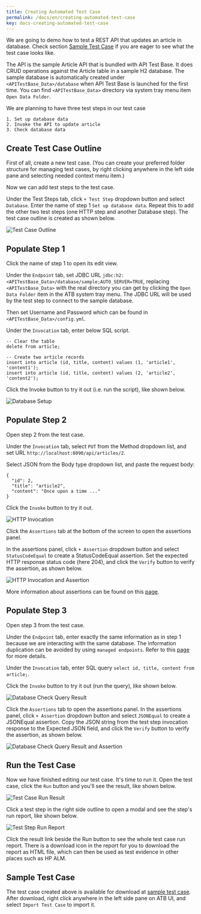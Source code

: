 ```yaml
---
title: Creating Automated Test Case
permalink: /docs/en/creating-automated-test-case
key: docs-creating-automated-test-case
---
```

We are going to demo how to test a REST API that updates an article in database. Check section [Sample Test Case](#sample-test-case) if you are eager to see what the test case looks like.

The API is the sample Article API that is bundled with API Test Base. It does CRUD operations against the Article table in a sample H2 database. The sample database is automatically created under `<APITestBase_Data>/database` when API Test Base is launched for the first time. You can find `<APITestBase_Data>` directory via system tray menu item `Open Data Folder`.

We are planning to have three test steps in our test case
```
1. Set up database data
2. Invoke the API to update article
3. Check database data
```

## Create Test Case Outline
First of all, create a new test case. (You can create your preferred folder structure for managing test cases, by right clicking anywhere in the left side pane and selecting needed context menu item.)

Now we can add test steps to the test case.

Under the Test Steps tab, click `+ Test Step` dropdown button and select `Database`. Enter the name of step 1 `Set up database data`. Repeat this to add the other two test steps (one HTTP step and another Database step). The test case outline is created as shown below.

![Test Case Outline](../../screenshots/basic-use/test-case-outline.png)

## Populate Step 1
Click the name of step 1 to open its edit view.

Under the `Endpoint` tab, set JDBC URL `jdbc:h2:<APITestBase_Data>/database/sample;AUTO_SERVER=TRUE`, replacing `<APITestBase_Data>` with the real directory you can get by clicking the `Open Data Folder` item in the ATB system tray menu. The JDBC URL will be used by the test step to connect to the sample database.

Then set Username and Password which can be found in `<APITestBase_Data>/config.yml`.

Under the `Invocation` tab, enter below SQL script.
```
-- Clear the table
delete from article;

-- Create two article records
insert into article (id, title, content) values (1, 'article1', 'content1');
insert into article (id, title, content) values (2, 'article2', 'content2');
```

Click the Invoke button to try it out (i.e. run the script), like shown below.

![Database Setup](../../screenshots/basic-use/database-setup.png)

## Populate Step 2
Open step 2 from the test case.

Under the `Invocation` tab, select `PUT` from the Method dropdown list, and set URL `http://localhost:8090/api/articles/2`.

Select JSON from the Body type dropdown list, and paste the request body:

```
{
  "id": 2,
  "title": "article2",
  "content": "Once upon a time ..."
}
```

Click the `Invoke` button to try it out.

![HTTP Invocation](../../screenshots/basic-use/http-invocation.png)

Click the `Assertions` tab at the bottom of the screen to open the assertions panel.

In the assertions panel, click `+ Assertion` dropdown button and select `StatusCodeEqual` to create a StatusCodeEqual assertion. Set the expected HTTP response status code (here 204), and click the `Verify` button to verify the assertion, as shown below.

![HTTP Invocation and Assertion](../../screenshots/basic-use/http-invocation-and-assertion.png)

More information about assertions can be found on this [page](/docs/en/assertions).

## Populate Step 3
Open step 3 from the test case.

Under the `Endpoint` tab, enter exactly the same information as in step 1 because we are interacting with the same database. The information duplication can be avoided by using `managed endpoints`. Refer to this [page](/docs/en/endpoints-management) for more details.

Under the `Invocation` tab, enter SQL query `select id, title, content from article;`.

Click the `Invoke` button to try it out (run the query), like shown below.

![Database Check Query Result](../../screenshots/basic-use/database-check-query-result.png)

Click the `Assertions` tab to open the assertions panel. In the assertions panel, click `+ Assertion` dropdown button and select `JSONEqual` to create a JSONEqual assertion. Copy the JSON string from the test step invocation response to the Expected JSON field, and click the `Verify` button to verify the assertion, as shown below.

![Database Check Query Result and Assertion](../../screenshots/basic-use/database-check-query-result-and-assertion.png)

## Run the Test Case
Now we have finished editing our test case. It's time to run it. Open the test case, click the `Run` button and you'll see the result, like shown below.

![Test Case Run Result](../../screenshots/basic-use/test-case-run-result.png)

Click a test step in the right side outline to open a modal and see the step's run report, like shown below.

![Test Step Run Report](../../screenshots/basic-use/test-step-run-report.png)

Click the result link beside the Run button to see the whole test case run report. There is a download icon in the report for you to download the report as HTML file, which can then be used as test evidence in other places such as HP ALM.

## Sample Test Case
The test case created above is available for download at <a href="../../sample-testcases/basic-use/Update Article.json" download>sample test case</a>. After download, right click anywhere in the left side pane on ATB UI, and select `Import Test Case` to import it.